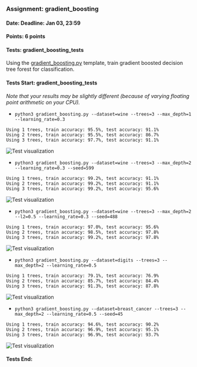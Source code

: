 ### Assignment: gradient_boosting
#### Date: Deadline: Jan 03, 23:59
#### Points: 6 points
#### Tests: gradient_boosting_tests

Using the [gradient_boosting.py](https://github.com/ufal/npfl129/tree/past-2122/labs/10/gradient_boosting.py)
template, train gradient boosted decision tree forest for classification.

#### Tests Start: gradient_boosting_tests
_Note that your results may be slightly different (because of varying floating point arithmetic on your CPU)._
- `python3 gradient_boosting.py --dataset=wine --trees=3 --max_depth=1 --learning_rate=0.3`
```
Using 1 trees, train accuracy: 95.5%, test accuracy: 91.1%
Using 2 trees, train accuracy: 95.5%, test accuracy: 86.7%
Using 3 trees, train accuracy: 97.7%, test accuracy: 91.1%
```
![Test visualization](//ufal.mff.cuni.cz/~straka/courses/npfl129/2122/tasks/figures/gradient_boosting_1.svgz)
- `python3 gradient_boosting.py --dataset=wine --trees=3 --max_depth=2 --learning_rate=0.3 --seed=599`
```
Using 1 trees, train accuracy: 99.2%, test accuracy: 91.1%
Using 2 trees, train accuracy: 99.2%, test accuracy: 91.1%
Using 3 trees, train accuracy: 99.2%, test accuracy: 95.6%
```
![Test visualization](//ufal.mff.cuni.cz/~straka/courses/npfl129/2122/tasks/figures/gradient_boosting_2.svgz)
- `python3 gradient_boosting.py --dataset=wine --trees=3 --max_depth=2 --l2=0.5 --learning_rate=0.3 --seed=488`
```
Using 1 trees, train accuracy: 97.0%, test accuracy: 95.6%
Using 2 trees, train accuracy: 98.5%, test accuracy: 97.8%
Using 3 trees, train accuracy: 99.2%, test accuracy: 97.8%
```
![Test visualization](//ufal.mff.cuni.cz/~straka/courses/npfl129/2122/tasks/figures/gradient_boosting_3.svgz)
- `python3 gradient_boosting.py --dataset=digits --trees=3 --max_depth=2 --learning_rate=0.5`
```
Using 1 trees, train accuracy: 79.1%, test accuracy: 76.9%
Using 2 trees, train accuracy: 85.7%, test accuracy: 84.4%
Using 3 trees, train accuracy: 91.3%, test accuracy: 87.8%
```
![Test visualization](//ufal.mff.cuni.cz/~straka/courses/npfl129/2122/tasks/figures/gradient_boosting_4.svgz)
- `python3 gradient_boosting.py --dataset=breast_cancer --trees=3 --max_depth=2 --learning_rate=0.5 --seed=45`
```
Using 1 trees, train accuracy: 94.6%, test accuracy: 90.2%
Using 2 trees, train accuracy: 96.9%, test accuracy: 95.1%
Using 3 trees, train accuracy: 96.9%, test accuracy: 93.7%
```
![Test visualization](//ufal.mff.cuni.cz/~straka/courses/npfl129/2122/tasks/figures/gradient_boosting_5.svgz)
#### Tests End:
